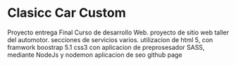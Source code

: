 # Clasicc Car Custom
Proyecto entrega Final Curso de desarrollo Web.
proyecto de sitio web taller del automotor.
secciones de servicios varios.
utilizacion de html 5, con framwork boostrap 5.1 css3
con aplicacion de preprosesador SASS, mediante NodeJs y nodemon 
aplicacion de seo
github page
